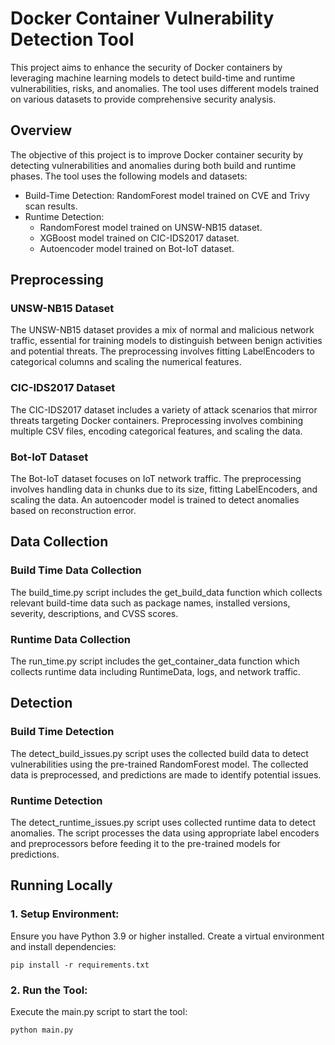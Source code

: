 # Docker Container Vulnerability Detection Tool
This project aims to enhance the security of Docker containers by leveraging machine learning models to detect build-time and runtime vulnerabilities, risks, and anomalies. The tool uses different models trained on various datasets to provide comprehensive security analysis.

## Overview
The objective of this project is to improve Docker container security by detecting vulnerabilities and anomalies during both build and runtime phases. The tool uses the following models and datasets:

- Build-Time Detection: RandomForest model trained on CVE and Trivy scan results.
- Runtime Detection:
    - RandomForest model trained on UNSW-NB15 dataset.
    - XGBoost model trained on CIC-IDS2017 dataset.
    - Autoencoder model trained on Bot-IoT dataset.

## Preprocessing
### UNSW-NB15 Dataset
The UNSW-NB15 dataset provides a mix of normal and malicious network traffic, essential for training models to distinguish between benign activities and potential threats. The preprocessing involves fitting LabelEncoders to categorical columns and scaling the numerical features.

### CIC-IDS2017 Dataset
The CIC-IDS2017 dataset includes a variety of attack scenarios that mirror threats targeting Docker containers. Preprocessing involves combining multiple CSV files, encoding categorical features, and scaling the data.

### Bot-IoT Dataset
The Bot-IoT dataset focuses on IoT network traffic. The preprocessing involves handling data in chunks due to its size, fitting LabelEncoders, and scaling the data. An autoencoder model is trained to detect anomalies based on reconstruction error.

## Data Collection
### Build Time Data Collection
The build_time.py script includes the get_build_data function which collects relevant build-time data such as package names, installed versions, severity, descriptions, and CVSS scores.

### Runtime Data Collection
The run_time.py script includes the get_container_data function which collects runtime data including RuntimeData, logs, and network traffic.

## Detection
### Build Time Detection
The detect_build_issues.py script uses the collected build data to detect vulnerabilities using the pre-trained RandomForest model. The collected data is preprocessed, and predictions are made to identify potential issues.

### Runtime Detection
The detect_runtime_issues.py script uses collected runtime data to detect anomalies. The script processes the data using appropriate label encoders and preprocessors before feeding it to the pre-trained models for predictions.

## Running Locally
### 1. Setup Environment:
Ensure you have Python 3.9 or higher installed. Create a virtual environment and install dependencies:

```Shell
pip install -r requirements.txt
```

### 2. Run the Tool:
Execute the main.py script to start the tool:

```Shell
python main.py
```